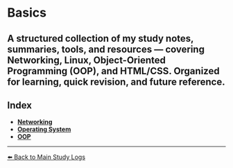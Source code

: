 # Basics
  A structured collection of my study notes, summaries, tools, and resources — covering Networking, Linux, Object-Oriented Programming (OOP), and HTML/CSS. Organized for learning, quick revision, and future reference.
---

  ## Index
- [**Networking**](./Networking)
- [**Operating System**](./Operating_System)
- [**OOP**](./OOP)


---
[⬅️ Back to Main Study Logs](../)
